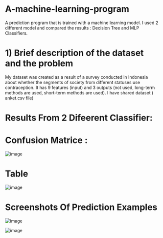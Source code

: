 # A-machine-learning-program
A prediction program that is trained with a machine learning model. I used 2 different model and compared the results : Decision Tree and MLP Classifiers.

# 1) Brief description of the dataset and the problem

My dataset was created as a result of a survey conducted in Indonesia about whether the segments of society from different statuses use contraception. It has 9 features (input)
and 3 outputs (not used, long-term methods are used, short-term methods are used). I have shared dataset ( anket.csv file)

# Results From 2 Difeerent Classifier: 

# Confusion Matrice : 

![image](https://user-images.githubusercontent.com/67736718/125966972-98bfd214-cff3-4866-b618-eba062348d39.png)

# Table

![image](https://user-images.githubusercontent.com/67736718/125966998-fbe0b268-253d-4446-8a12-b7e30de195d7.png)

# Screenshots Of Prediction Examples 

![image](https://user-images.githubusercontent.com/67736718/125967131-e8d7276d-6d7d-4445-8b58-0a03f7e790f0.png)

![image](https://user-images.githubusercontent.com/67736718/125967206-99988606-c861-4595-86db-59482a94e8a1.png)
